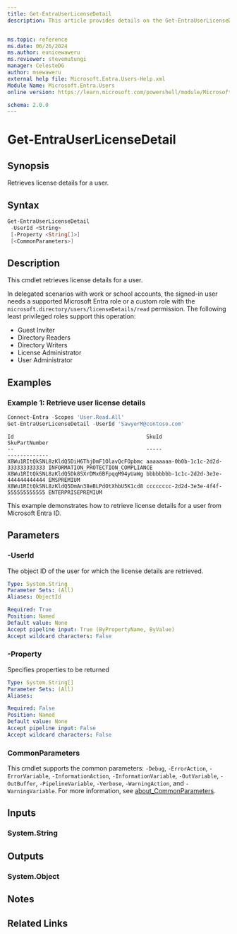 ```yaml
---
title: Get-EntraUserLicenseDetail
description: This article provides details on the Get-EntraUserLicenseDetail command.


ms.topic: reference
ms.date: 06/26/2024
ms.author: eunicewaweru
ms.reviewer: stevemutungi
manager: CelesteDG
author: msewaweru
external help file: Microsoft.Entra.Users-Help.xml
Module Name: Microsoft.Entra.Users
online version: https://learn.microsoft.com/powershell/module/Microsoft.Entra.Users/Get-EntraUserLicenseDetail

schema: 2.0.0
---
```


# Get-EntraUserLicenseDetail

## Synopsis

Retrieves license details for a user.

## Syntax

```powershell
Get-EntraUserLicenseDetail
 -UserId <String>
 [-Property <String[]>]
 [<CommonParameters>]
```

## Description

This cmdlet retrieves license details for a user.

In delegated scenarios with work or school accounts, the signed-in user needs a supported Microsoft Entra role or a custom role with the `microsoft.directory/users/licenseDetails/read` permission. The following least privileged roles support this operation:

- Guest Inviter  
- Directory Readers  
- Directory Writers  
- License Administrator  
- User Administrator

## Examples

### Example 1: Retrieve user license details

```powershell
Connect-Entra -Scopes 'User.Read.All'
Get-EntraUserLicenseDetail -UserId 'SawyerM@contoso.com'
```

```Output
Id                                          SkuId                                SkuPartNumber
--                                          -----                                -------------
X8Wu1RItQkSNL8zKldQ5DiH6ThjDmF1OlavQcFOpbmc aaaaaaaa-0b0b-1c1c-2d2d-333333333333 INFORMATION_PROTECTION_COMPLIANCE
X8Wu1RItQkSNL8zKldQ5Dk8SXrDMx6BFpqqM94yUaWg bbbbbbbb-1c1c-2d2d-3e3e-444444444444 EMSPREMIUM
X8Wu1RItQkSNL8zKldQ5DmAn38eBLPdOtXhbU5K1cd8 cccccccc-2d2d-3e3e-4f4f-555555555555 ENTERPRISEPREMIUM
```

This example demonstrates how to retrieve license details for a user from Microsoft Entra ID.

## Parameters

### -UserId

The object ID of the user for which the license details are retrieved.

```yaml
Type: System.String
Parameter Sets: (All)
Aliases: ObjectId

Required: True
Position: Named
Default value: None
Accept pipeline input: True (ByPropertyName, ByValue)
Accept wildcard characters: False
```

### -Property

Specifies properties to be returned

```yaml
Type: System.String[]
Parameter Sets: (All)
Aliases:

Required: False
Position: Named
Default value: None
Accept pipeline input: False
Accept wildcard characters: False
```

### CommonParameters

This cmdlet supports the common parameters: `-Debug`, `-ErrorAction`, `-ErrorVariable`, `-InformationAction`, `-InformationVariable`, `-OutVariable`, `-OutBuffer`, `-PipelineVariable`, `-Verbose`, `-WarningAction`, and `-WarningVariable`. For more information, see [about_CommonParameters](https://go.microsoft.com/fwlink/?LinkID=113216).

## Inputs

### System.String

## Outputs

### System.Object

## Notes

## Related Links
